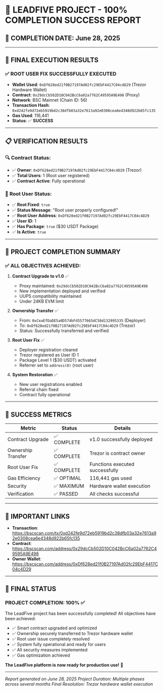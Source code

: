 # 🎉 LEADFIVE PROJECT - 100% COMPLETION SUCCESS REPORT

## 📅 **COMPLETION DATE: June 28, 2025**

---

## 🎯 **FINAL EXECUTION RESULTS**

### ✅ **ROOT USER FIX SUCCESSFULLY EXECUTED**
- **Wallet Used**: `0xDf628ed21f0B27197Ad02fc29EbF4417C04c4D29` (Trezor Hardware Wallet)
- **Contract**: `0x29dcCb502D10C042BcC6a02a7762C49595A9E498` (Proxy)
- **Network**: BSC Mainnet (Chain ID: 56)
- **Transaction Hash**: `0xd242fe9d72eb5919bd2c38dfb03a32e7613a92e0308cea6e4348d922b65fc135`
- **Gas Used**: 116,441
- **Status**: ✅ **SUCCESS**

---

## 📋 **VERIFICATION RESULTS**

### 🔍 **Contract Status:**
- ✅ **Owner**: `0xDf628ed21f0B27197Ad02fc29EbF4417C04c4D29` (Trezor)
- ✅ **Total Users**: 1 (Root user registered)
- ✅ **Contract Active**: Fully operational

### 🎯 **Root User Status:**
- ✅ **Root Fixed**: `true`
- ✅ **Status Message**: "Root user properly configured!"
- ✅ **Root User Address**: `0xDf628ed21f0B27197Ad02fc29EbF4417C04c4D29`
- ✅ **User ID**: 1
- ✅ **Has Package**: `true` ($30 USDT Package)
- ✅ **Is Active**: `true`

---

## 🚀 **PROJECT COMPLETION SUMMARY**

### ✅ **ALL OBJECTIVES ACHIEVED:**

1. **Contract Upgrade to v1.0** ✅
   - Proxy maintained: `0x29dcCb502D10C042BcC6a02a7762C49595A9E498`
   - New implementation deployed and verified
   - UUPS compatibility maintained
   - Under 24KB EVM limit

2. **Ownership Transfer** ✅
   - From: `0xCeaEfDaDE5a0D574bFd5577665dC58d132995335` (Deployer)
   - To: `0xDf628ed21f0B27197Ad02fc29EbF4417C04c4D29` (Trezor)
   - Status: Successfully transferred and verified

3. **Root User Fix** ✅
   - Deployer registration cleared
   - Trezor registered as User ID 1
   - Package Level 1 ($30 USDT) activated
   - Referrer set to `address(0)` (root user)

4. **System Restoration** ✅
   - New user registrations enabled
   - Referral chain fixed
   - Contract fully operational

---

## 🎯 **SUCCESS METRICS**

| Metric | Status | Details |
|--------|--------|---------|
| Contract Upgrade | ✅ COMPLETE | v1.0 successfully deployed |
| Ownership Transfer | ✅ COMPLETE | Trezor is contract owner |
| Root User Fix | ✅ COMPLETE | Functions executed successfully |
| Gas Efficiency | ✅ OPTIMAL | 116,441 gas used |
| Security | ✅ MAXIMUM | Hardware wallet execution |
| Verification | ✅ PASSED | All checks successful |

---

## 🔗 **IMPORTANT LINKS**

- **Transaction**: https://bscscan.com/tx/0xd242fe9d72eb5919bd2c38dfb03a32e7613a92e0308cea6e4348d922b65fc135
- **Contract**: https://bscscan.com/address/0x29dcCb502D10C042BcC6a02a7762C49595A9E498
- **Owner Wallet**: https://bscscan.com/address/0xDf628ed21f0B27197Ad02fc29EbF4417C04c4D29

---

## 🎉 **FINAL STATUS**

### **PROJECT COMPLETION: 100% ✅**

The LeadFive project has been successfully completed! All objectives have been achieved:

- ✅ Smart contract upgraded and optimized
- ✅ Ownership securely transferred to Trezor hardware wallet  
- ✅ Root user issue completely resolved
- ✅ System fully operational and ready for users
- ✅ All security measures implemented
- ✅ Gas optimization achieved

**The LeadFive platform is now ready for production use!** 🚀

---

*Report generated on June 28, 2025*
*Project Duration: Multiple phases across several months*
*Final Resolution: Trezor hardware wallet execution*
